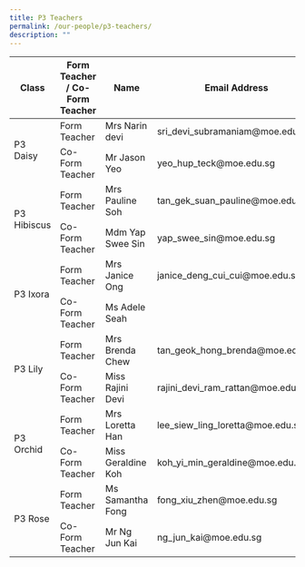 ```yaml
---
title: P3 Teachers
permalink: /our-people/p3-teachers/
description: ""
---
```

<table>
<thead>
  <tr>
    <th>Class</th>
    <th>Form Teacher / Co-Form Teacher</th>
    <th>Name</th>
    <th>Email Address</th>
  </tr>
</thead>
<tbody>
  <tr>
    <td rowspan="2">P3 Daisy</td>
    <td>Form Teacher</td>
    <td>Mrs Narin devi</td>
    <td>sri_devi_subramaniam@moe.edu.sg</td>
  </tr>
  <tr>
    <td>Co-Form Teacher</td>
    <td>Mr Jason Yeo</td>
    <td>yeo_hup_teck@moe.edu.sg</td>
  </tr>
  <tr>
    <td rowspan="2">P3 Hibiscus      </td>
    <td>Form Teacher</td>
    <td>Mrs Pauline Soh</td>
    <td>tan_gek_suan_pauline@moe.edu.sg</td>
  </tr>
  <tr>
    <td>Co-Form Teacher</td>
    <td>Mdm Yap Swee Sin</td>
    <td>yap_swee_sin@moe.edu.sg</td>
  </tr>
  <tr>
    <td rowspan="2">P3 Ixora</td>
    <td>Form Teacher</td>
    <td>Mrs Janice Ong</td>
    <td>janice_deng_cui_cui@moe.edu.sg</td>
  </tr>
  <tr>
    <td>Co-Form Teacher</td>
    <td>Ms Adele Seah</td>
    <td></td>
  </tr>
  <tr>
    <td rowspan="2">P3 Lily</td>
    <td>Form Teacher</td>
    <td>Mrs Brenda Chew</td>
    <td>tan_geok_hong_brenda@moe.edu.sg</td>
  </tr>
  <tr>
    <td>Co-Form Teacher</td>
    <td>Miss Rajini Devi</td>
    <td>rajini_devi_ram_rattan@moe.edu.sg</td>
  </tr>
  <tr>
    <td rowspan="2">P3 Orchid</td>
    <td>Form Teacher</td>
    <td>Mrs Loretta Han</td>
    <td>lee_siew_ling_loretta@moe.edu.sg</td>
  </tr>
  <tr>
    <td>Co-Form Teacher</td>
    <td>Miss Geraldine Koh</td>
    <td>koh_yi_min_geraldine@moe.edu.sg</td>
  </tr>
  <tr>
    <td rowspan="2">P3 Rose</td>
    <td>Form Teacher</td>
    <td>Ms Samantha Fong</td>
    <td>fong_xiu_zhen@moe.edu.sg</td>
  </tr>
  <tr>
    <td>Co-Form Teacher</td>
    <td>Mr Ng Jun Kai</td>
    <td>ng_jun_kai@moe.edu.sg</td>
  </tr>
</tbody>
</table>